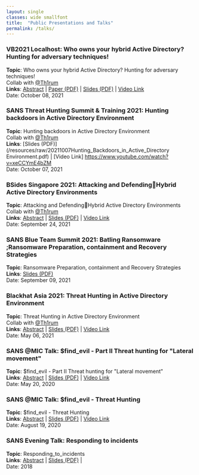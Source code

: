 ```yaml
---
layout: single
classes: wide smallfont
title:  "Public Presentations and Talks"
permalink: /talks/
---
```

### **VB2021 Localhost**: Who owns your hybrid Active Directory? Hunting for adversary techniques! 
**Topic**: Who owns your hybrid Active Directory? Hunting for adversary techniques!   
Collab with  [@Th1rum](https://twitter.com/Th1rum)     
**Links**: [Abstract](https://vblocalhost.com/presentations/who-owns-your-hybrid-active-directory-hunting-for-adversary-techniques/) | [Paper (PDF)](https://vblocalhost.com/uploads/VB2021-Thirumalai-Khanna.pdf) | [Slides (PDF)](https://vblocalhost.com/uploads/VB2021-07.pdf) | [Video Link](https://youtu.be/b68gGGXQ838?t=3977)    
Date: October 08, 2021

### **SANS Threat Hunting Summit & Training 2021**: Hunting backdoors in Active Directory Environment   
**Topic**: Hunting backdoors in Active Directory Environment   
Collab with  [@Th1rum](https://twitter.com/Th1rum)     
**Links**:  [Slides (PDF)](/resources/raw/20211007Hunting_Backdoors_in_Active_Directory Environment.pdf) | [Video Link] https://www.youtube.com/watch?v=xeCCYmE4bZM    
Date: October 07, 2021

### **BSides Singapore 2021**: Attacking and DefendingHybrid Active Directory Environments
**Topic**: Attacking and DefendingHybrid Active Directory Environments   
Collab with  [@Th1rum](https://twitter.com/Th1rum)     
**Links**: [Abstract](https://bsidessg.org/schedule/attacking-and-defending-hybrid-active-directory-environments/) | [Slides (PDF)](/resources/raw/20210924_AttackingandDefendinghybridAD_BsidesSG_2021.pdf) | [Video Link](https://www.youtube.com/watch?v=9rb3KYKbdSI)    
Date: September 24, 2021

### **SANS Blue Team Summit 2021**: Batling Ransomware ;Ransomware Preparation, containment and Recovery Strategies
**Topic**: Ransomware Preparation, containment and Recovery Strategies     
**Links**: [Slides (PDF)](/resources/raw/20210910_AnuragKhanna_BlueTeamSummit_Ransomware.pdf)   
Date: September 09, 2021

### **Blackhat Asia 2021**: Threat Hunting in Active Directory Environment
**Topic**: Threat Hunting in Active Directory Environment   
Collab with  [@Th1rum](https://twitter.com/Th1rum)   
**Links**: [Abstract](https://www.blackhat.com/asia-21/briefings/schedule/index.html#threat-hunting-in-active-directory-environment-22292) | [Slides (PDF)](/resources/raw/as-21-Khanna-Threat-Hunting-In-Active-Directory-Environment.pdf) | [Video Link](https://www.youtube.com/watch?v=lBIaLmvVpBE)    
Date: May 06, 2021

### **SANS @MIC Talk**: $find_evil - Part II Threat hunting for "Lateral movement"
**Topic**: $find_evil - Part II Threat hunting for "Lateral movement"   
**Links**: [Abstract](https://www.sans.org/webcasts/sansatmic-find-evil-ii-threat-hunting-lateral-movement-116250) | [Slides (PDF)](/resources/raw/Find_Evil-Threat-Hunting_Lateral_movement.pdf) | [Video Link](https://www.sans.org/webcasts/116250)  
Date: May 20, 2020

### **SANS @MIC Talk**: $find_evil - Threat Hunting
**Topic**: $find_evil - Threat Hunting  
**Links**: [Abstract](https://www.sans.org/webcasts/atmic-talk-find-evil-threat-hunting-113315) | [Slides (PDF)](/resources/raw/Find_Evil-Threat-Hunting.pdf) | [Video Link](https://www.youtube.com/watch?v=GrhVz1Sjd)  
Date: August 19, 2020


### **SANS Evening Talk**: Responding to incidents
**Topic**: Responding_to_incidents  
**Links**: [Abstract](/responding-to-incidents.md) | [Slides (PDF)](/resources/raw/Responding_to_incidents.pdf) |   
Date: 2018